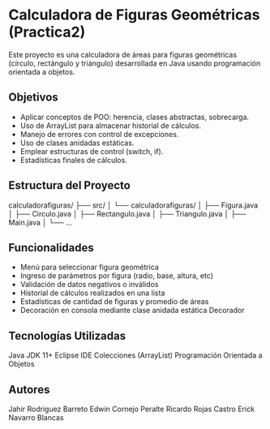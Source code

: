 #   Calculadora de Figuras Geométricas (Practica2)

Este proyecto es una calculadora de áreas para figuras geométricas (círculo, rectángulo y triángulo) desarrollada en Java usando programación orientada a objetos.

##  Objetivos

- Aplicar conceptos de POO: herencia, clases abstractas, sobrecarga.
- Uso de ArrayList para almacenar historial de cálculos.
- Manejo de errores con control de excepciones.
- Uso de clases anidadas estáticas.
- Emplear estructuras de control (switch, if).
- Estadísticas finales de cálculos.

##  Estructura del Proyecto

calculadorafiguras/
├── src/
│ └── calculadorafiguras/
│ ├── Figura.java
│ ├── Circulo.java
│ ├── Rectangulo.java
│ ├── Triangulo.java
│ ├── Main.java
│ └── ...


## Funcionalidades

- Menú para seleccionar figura geométrica
- Ingreso de parámetros por figura (radio, base, altura, etc)
- Validación de datos negativos o inválidos
- Historial de cálculos realizados en una lista
- Estadísticas de cantidad de figuras y promedio de áreas
- Decoración en consola mediante clase anidada estática Decorador

 ## Tecnologías Utilizadas

Java JDK 11+
Eclipse IDE
Colecciones (ArrayList)
Programación Orientada a Objetos


## Autores 

Jahir Rodriguez Barreto
Edwin Cornejo Peralte
Ricardo Rojas Castro
Erick Navarro Blancas


